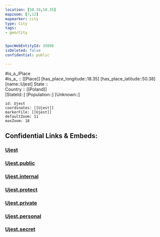 ```yaml
---
location: [50.38,18.35] 
mapzoom: [7,12] 
mapmarker: city 
type: City
tags:
- geo/City


SpocWebEntityId: 35098
isDeleted: false
confidential: public

---
```

#is_a_/Place  
#is_a_ :: [[Place]] 
[has_place_longitude::18.35] 
[has_place_latitude::50.38] 
[name::Ujest] 
State ::  
Country :: [[Poland]]  
[StateId::] 
[Population::] 
[Unknown::] 


```leaflet
id: Ujest
coordinates: [[Ujest]] 
markerFile: [[Ujest]] 
defaultZoom: 11 
maxZoom: 18
```


## Confidential Links & Embeds: 

### [Ujest](/_Standards/Earth/Continent/Europe/Europe~East/Poland/Provinces~Poland/Opole/City/Ujest.md) 

### [Ujest.public](/_public/Earth/Continent/Europe/Europe~East/Poland/Provinces~Poland/Opole/City/Ujest.public.md) 

### [Ujest.internal](/_internal/Earth/Continent/Europe/Europe~East/Poland/Provinces~Poland/Opole/City/Ujest.internal.md) 

### [Ujest.protect](/_protect/Earth/Continent/Europe/Europe~East/Poland/Provinces~Poland/Opole/City/Ujest.protect.md) 

### [Ujest.private](/_private/Earth/Continent/Europe/Europe~East/Poland/Provinces~Poland/Opole/City/Ujest.private.md) 

### [Ujest.personal](/_personal/Earth/Continent/Europe/Europe~East/Poland/Provinces~Poland/Opole/City/Ujest.personal.md) 

### [Ujest.secret](/_secret/Earth/Continent/Europe/Europe~East/Poland/Provinces~Poland/Opole/City/Ujest.secret.md)

